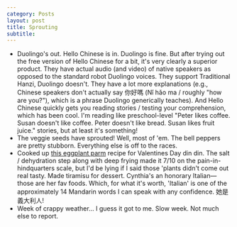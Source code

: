 ```yaml
---
category: Posts
layout: post
title: Sprouting
subtitle:
---
```

- Duolingo's out. Hello Chinese is in. Duolingo is fine. But after trying out
the free version of Hello Chinese for a bit, it's very clearly a superior
product. They have actual audio (and video) of native speakers as opposed to the
standard robot Duolingo voices. They support Traditional Hanzi, Duolingo
doesn't. They have a lot more explanations (e.g., Chinese speakers don't
actually say 你好嗎 (Nǐ hǎo ma / roughly "how are you?"), which is a phrase
Duolingo generically teaches). And Hello Chinese quickly gets you reading
stories / testing your comprehension, which has been cool. I'm reading like
preschool-level "Peter likes coffee. Susan doesn't like coffee. Peter doesn't
like bread. Susan likes fruit juice." stories, but at least it's something!
- The veggie seeds have sprouted! Well, most of 'em. The bell peppers are pretty stubborn. Everything else is off to the races.
- Cooked up [this eggplant
parm](https://asimplepalate.com/blog/classic-eggplant-parmesan/) recipe for
Valentines Day din din. The salt / dehydration step along with deep frying made
it 7/10 on the pain-in-hindquarters scale, but I'd be lying if I said those
'plants didn't come out real tasty. Made tiramisu for dessert. Cynthia's an honorary Italian—those are her fav foods. Which, for what it's worth, 'Italian' is one of the approximately 14 Mandarin words I can speak with any confidence. 她是義大利人!
- Week of crappy weather... I guess it got to me. Slow week. Not much else to report.
